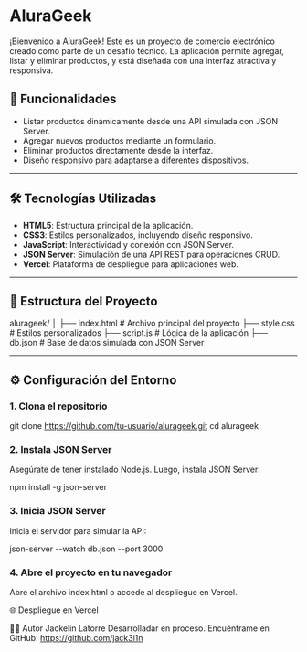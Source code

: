# AluraGeek

¡Bienvenido a AluraGeek! Este es un proyecto de comercio electrónico creado como parte de un desafío técnico. La aplicación permite agregar, listar y eliminar productos, y está diseñada con una interfaz atractiva y responsiva.

## 🚀 Funcionalidades

- Listar productos dinámicamente desde una API simulada con JSON Server.
- Agregar nuevos productos mediante un formulario.
- Eliminar productos directamente desde la interfaz.
- Diseño responsivo para adaptarse a diferentes dispositivos.

---

## 🛠️ Tecnologías Utilizadas

- **HTML5**: Estructura principal de la aplicación.
- **CSS3**: Estilos personalizados, incluyendo diseño responsivo.
- **JavaScript**: Interactividad y conexión con JSON Server.
- **JSON Server**: Simulación de una API REST para operaciones CRUD.
- **Vercel**: Plataforma de despliegue para aplicaciones web.

---

## 📂 Estructura del Proyecto

alurageek/ │ 
├── index.html # Archivo principal del proyecto 
├── style.css # Estilos personalizados 
├── script.js # Lógica de la aplicación 
├── db.json # Base de datos simulada con JSON Server

---

## ⚙️ Configuración del Entorno

### 1. Clona el repositorio

git clone https://github.com/tu-usuario/alurageek.git
cd alurageek

### 2. Instala JSON Server
Asegúrate de tener instalado Node.js. Luego, instala JSON Server:

npm install -g json-server

### 3. Inicia JSON Server
Inicia el servidor para simular la API:

json-server --watch db.json --port 3000

### 4. Abre el proyecto en tu navegador
Abre el archivo index.html o accede al despliegue en Vercel.

🌐 Despliegue en Vercel

👨‍💻 Autor
Jackelin Latorre
Desarrolladar en proceso.
Encuéntrame en GitHub: https://github.com/jack3l1n
